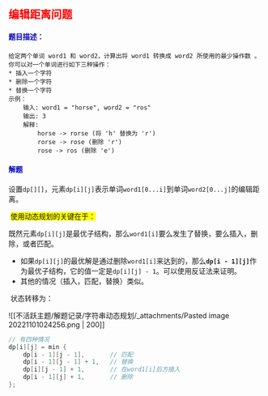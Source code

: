 ## <span style="color:red;">编辑距离问题</span>

#### <span style="color:#0202c0;">题目描述：</span>

```
给定两个单词 word1 和 word2，计算出将 word1 转换成 word2 所使用的最少操作数 。
你可以对一个单词进行如下三种操作：
* 插入一个字符
* 删除一个字符
* 替换一个字符
示例：
    输入: word1 = "horse", word2 = "ros"
    输出: 3
    解释: 
        horse -> rorse (将 'h' 替换为 'r')
        rorse -> rose (删除 'r')
        rose -> ros (删除 'e')
```

#### <span style="color:#0202c0;">解题</span>

​	设置`dp[][]`，元素`dp[i][j]`表示单词`word1[0...i]`到单词`word2[0...j]`的编辑距离。

​	<span style="background:yellow;">使用动态规划的关键在于：</span>

​	既然元素`dp[i][j]`是最优子结构，那么`word1[i]`要么发生了替换，要么插入，删除，或者匹配。

- 如果`dp[i][j]`的最优解是通过删除`word1[i]`来达到的，那么<b>`dp[i - 1][j]`</b>作为最优子结构，它的值一定是`dp[i][j] - 1`。可以使用反证法来证明。
- 其他的情况（插入，匹配，替换）类似。

​	状态转移为：

![[不活跃主题/解题记录/字符串动态规划/_attachments/Pasted image 20221101024256.png | 200]]

```cpp
// 有四种情况
dp[i][j] = min {
    dp[i - 1][j - 1],		// 匹配
    dp[i - 1][j - 1] + 1,	// 替换
    dp[i][j - 1] + 1,		// 在word1[i]后方插入
    dp[i - 1][j] + 1,		// 删除
};
```

​	
